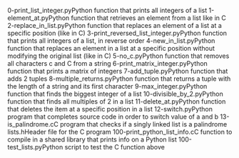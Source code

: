 0-print_list_integer.pyPython function that prints all integers of a list 1-element_at.pyPython function that retrieves an element from a list like in C 2-replace_in_list.pyPython function that replaces an element of a list at a specific position (like in C) 3-print_reversed_list_integer.pyPython function that prints all integers of a list, in reverse order 4-new_in_list.pyPython function that replaces an element in a list at a specific position without modifying the original list (like in C) 5-no_c.pyPython function that removes all characters c and C from a string 6-print_matrix_integer.pyPython function that prints a matrix of integers 7-add_tuple.pyPython function that adds 2 tuples 8-multiple_returns.pyPython function that returns a tuple with the length of a string and its first character 9-max_integer.pyPython function that finds the biggest integer of a list 10-divisible_by_2.pyPython function that finds all multiples of 2 in a list 11-delete_at.pyPython function that deletes the item at a specific position in a list 12-switch.pyPython program that completes source code in order to switch value of a and b 13-is_palindrome.cC program that checks if a singly linked list is a palindrome lists.hHeader file for the C program 100-print_python_list_info.cC function to compile in a shared library that prints info on a Python list 100-test_lists.pyPython script to test the C function above
